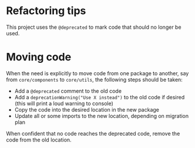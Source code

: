 # Refactoring tips

This project uses the `@deprecated` to mark code that should no longer be used.

# Moving code

When the need is explicitly to move code from one package to another, say from `core/components` to `core/utils`, the following steps should be taken:

-   Add a `@deprecated` comment to the old code
-   Add a `deprecationWarning("Use X instead")` to the old code if desired (this will print a loud warning to console)
-   Copy the code into the desired location in the new package
-   Update all or some imports to the new location, depending on migration plan

When confident that no code reaches the deprecated code, remove the code from the old location.
